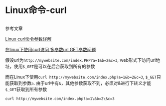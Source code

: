 # Linux命令-curl

## 

参考文章

[Linux curl命令参数详解](http://www.aiezu.com/system/linux/linux_curl_syntax.html)


[在linux下使用curl访问 多参数url GET参数问题](http://blog.csdn.net/sunbiao0526/article/details/6831327)



假设url为`http://mywebsite.com/index.PHP?a=1&b=2&c=3`, web形式下访问url地址，使用`$_GET`是可以在后台获取到所有的参数

而在Linux下使用`curl http://mywebsite.com/index.php?a=1&b=2&c=3`, `$_GET`只能获取到参数`a`. 由于url中有`&`，其他参数获取不到，必须对&进行下转义才能`$_GET`获取到所有参数

`curl http://mywebsite.com/index.php?a=1\&b=2\&c=3`